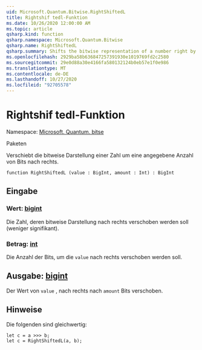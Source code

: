 ```yaml
---
uid: Microsoft.Quantum.Bitwise.RightShiftedL
title: Rightshif tedl-Funktion
ms.date: 10/26/2020 12:00:00 AM
ms.topic: article
qsharp.kind: function
qsharp.namespace: Microsoft.Quantum.Bitwise
qsharp.name: RightShiftedL
qsharp.summary: Shifts the bitwise representation of a number right by a given number of bits.
ms.openlocfilehash: 2929ba58b636847257391930e1019769fd2c2580
ms.sourcegitcommit: 29e0d88a30e4166fa580132124b0eb57e1f0e986
ms.translationtype: MT
ms.contentlocale: de-DE
ms.lasthandoff: 10/27/2020
ms.locfileid: "92705578"
---
```

# <a name="rightshiftedl-function"></a>Rightshif tedl-Funktion

Namespace: [Microsoft. Quantum. bitse](xref:Microsoft.Quantum.Bitwise)

Paketen [](https://nuget.org/packages/)


Verschiebt die bitweise Darstellung einer Zahl um eine angegebene Anzahl von Bits nach rechts.

```qsharp
function RightShiftedL (value : BigInt, amount : Int) : BigInt
```


## <a name="input"></a>Eingabe

### <a name="value--bigint"></a>Wert: [bigint](xref:microsoft.quantum.lang-ref.bigint)

Die Zahl, deren bitweise Darstellung nach rechts verschoben werden soll (weniger signifikant).


### <a name="amount--int"></a>Betrag: [int](xref:microsoft.quantum.lang-ref.int)

Die Anzahl der Bits, um die `value` nach rechts verschoben werden soll.



## <a name="output--bigint"></a>Ausgabe: [bigint](xref:microsoft.quantum.lang-ref.bigint)

Der Wert von `value` , nach rechts nach `amount` Bits verschoben.

## <a name="remarks"></a>Hinweise

Die folgenden sind gleichwertig:

```Q#
let c = a >>> b;
let c = RightShiftedL(a, b);
```